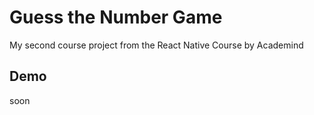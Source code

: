 # Guess the Number Game

My second course project from the React Native Course by Academind

## Demo

soon
